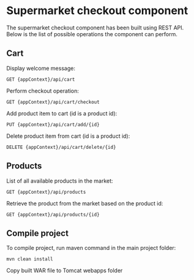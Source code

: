 # Supermarket checkout component
The supermarket checkout component has been built using REST API. Below is the list of possible operations the component can perform.

## Cart
Display welcome message:

`GET {appContext}/api/cart`

Perform checkout operation:

`GET {appContext}/api/cart/checkout`

Add product item to cart (id is a product id):

`PUT {appContext}/api/cart/add/{id}`

Delete product item from cart (id is a product id):

`DELETE {appContext}/api/cart/delete/{id}`

## Products
List of all available products in the market:

`GET {appContext}/api/products`

Retrieve the product from the market based on the product id:

`GET {appContext}/api/products/{id}`

## Compile project
To compile project, run maven command in the main project folder:

`mvn clean install`

Copy built WAR file to Tomcat webapps folder